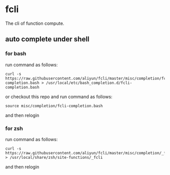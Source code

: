 # fcli
The cli of function compute.

## auto complete under shell

### for bash

run command as follows:

```
curl -s https://raw.githubusercontent.com/aliyun/fcli/master/misc/completion/fcli-completion.bash > /usr/local/etc/bash_completion.d/fcli-completion.bash
```

or checkout this repo and run command as follows:

```
source misc/completion/fcli-completion.bash
```

and then relogin

### for zsh

run command as follows:

```
curl -s https://raw.githubusercontent.com/aliyun/fcli/master/misc/completion/_fcli > /usr/local/share/zsh/site-functions/_fcli
```

and then relogin


